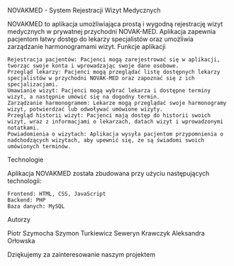 NOVAKMED - System Rejestracji Wizyt Medycznych

NOVAKMED to aplikacja umożliwiająca prostą i wygodną rejestrację wizyt medycznych w prywatnej przychodni NOVAK-MED. Aplikacja zapewnia pacjentom łatwy dostęp do lekarzy specjalistów oraz umożliwia zarządzanie harmonogramami wizyt.
Funkcje aplikacji

    Rejestracja pacjentów: Pacjenci mogą zarejestrować się w aplikacji, tworząc swoje konta i wprowadzając swoje dane osobowe.
    Przegląd lekarzy: Pacjenci mogą przeglądać listę dostępnych lekarzy specjalistów w przychodni NOVAK-MED oraz zapoznać się z ich specjalizacjami.
    Umawianie wizyt: Pacjenci mogą wybrać lekarza i dostępne terminy wizyt, a następnie umówić się na dogodny termin.
    Zarządzanie harmonogramem: Lekarze mogą przeglądać swoje harmonogramy wizyt, potwierdzać lub odwoływać umówione wizyty.
    Przegląd historii wizyt: Pacjenci mają dostęp do historii swoich wizyt, wraz z informacjami o lekarzach, datach wizyt i wprowadzonymi notatkami.
    Powiadomienia o wizytach: Aplikacja wysyła pacjentom przypomnienia o nadchodzących wizytach, aby upewnić się, że są świadomi swoich umówionych terminów.

Technologie

Aplikacja NOVAKMED została zbudowana przy użyciu następujących technologii:

    Frontend: HTML, CSS, JavaScript
    Backend: PHP
    Baza danych: MySQL
    
Autorzy

   Piotr Szymocha
   Szymon Turkiewicz
   Seweryn Krawczyk 
   Aleksandra Orłowska

Dziękujemy za zainteresowanie naszym projektem
